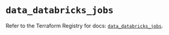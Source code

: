 # `data_databricks_jobs`

Refer to the Terraform Registry for docs: [`data_databricks_jobs`](https://registry.terraform.io/providers/databricks/databricks/1.38.0/docs/data-sources/jobs).
